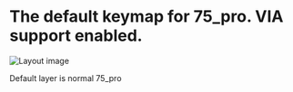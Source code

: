 The default keymap for 75_pro. VIA support enabled.
=========================================================

![Layout image](https://i.imgur.com/DL0CjJO.png)

Default layer is normal 75_pro
